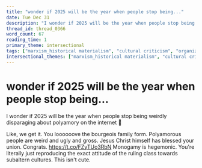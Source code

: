 ```yaml
---
title: "wonder if 2025 will be the year when people stop being..."
date: Tue Dec 31
description: "I wonder if 2025 will be the year when people stop being weirdly disparaging about polyamory on the internet 🤔 Like, we get it."
thread_id: thread_0366
word_count: 67
reading_time: 1
primary_theme: intersectional
tags: ["marxism_historical materialism", "cultural criticism", "organizational theory"]
intersectional_themes: ["marxism_historical materialism", "cultural criticism", "organizational theory"]
---
```


# wonder if 2025 will be the year when people stop being...

I wonder if 2025 will be the year when people stop being weirdly disparaging about polyamory on the internet 🤔

Like, we get it. You loooooove the bourgeois family form. Polyamorous people are weird and ugly and gross. Jesus Christ himself has blessed your union. Congrats. https://t.co/FZyTUo3RbN Monogamy is hegemonic. You're literally just reproducing the exact attitude of the ruling class towards subaltern cultures. This isn't cute.